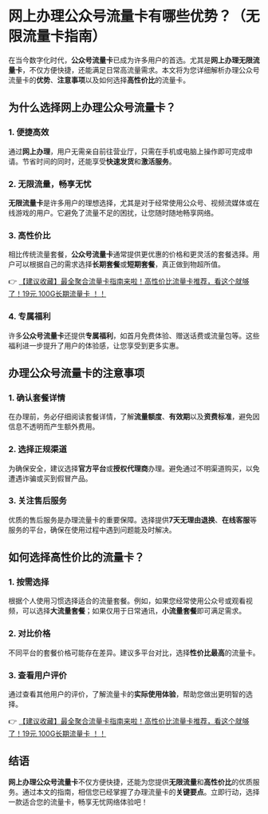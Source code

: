# 网上办理公众号流量卡有哪些优势？（无限流量卡指南）

在当今数字化时代，**公众号流量卡**已成为许多用户的首选。尤其是**网上办理无限流量卡**，不仅方便快捷，还能满足日常高流量需求。本文将为您详细解析办理公众号流量卡的**优势**、**注意事项**以及如何选择**高性价比**的流量卡。

## 为什么选择网上办理公众号流量卡？

### 1. 便捷高效
通过**网上办理**，用户无需亲自前往营业厅，只需在手机或电脑上操作即可完成申请。节省时间的同时，还能享受**快速发货**和**激活服务**。

### 2. 无限流量，畅享无忧
**无限流量卡**是许多用户的理想选择，尤其是对于经常使用公众号、视频流媒体或在线游戏的用户。它避免了流量不足的困扰，让您随时随地畅享网络。

### 3. 高性价比
相比传统流量套餐，**公众号流量卡**通常提供更优惠的价格和更灵活的套餐选择。用户可以根据自己的需求选择**长期套餐**或**短期套餐**，真正做到物超所值。

👉 [【建议收藏】最全聚合流量卡指南来啦！高性价比流量卡推荐，看这个就够了！19元 100G长期流量卡 ！！](https://bit.ly/Liuliangka)

### 4. 专属福利
许多**公众号流量卡**还提供**专属福利**，如首月免费体验、赠送话费或流量包等。这些福利进一步提升了用户的体验感，让您享受到更多实惠。

## 办理公众号流量卡的注意事项

### 1. 确认套餐详情
在办理前，务必仔细阅读套餐详情，了解**流量额度**、**有效期**以及**资费标准**，避免因信息不透明而产生额外费用。

### 2. 选择正规渠道
为确保安全，建议选择**官方平台**或**授权代理商**办理。避免通过不明渠道购买，以免遭遇诈骗或买到假冒产品。

### 3. 关注售后服务
优质的售后服务是办理流量卡的重要保障。选择提供**7天无理由退换**、**在线客服**等服务的平台，确保在使用过程中遇到问题能及时解决。

## 如何选择高性价比的流量卡？

### 1. 按需选择
根据个人使用习惯选择适合的流量套餐。例如，如果您经常使用公众号或观看视频，可以选择**大流量套餐**；如果仅用于日常通讯，**小流量套餐**即可满足需求。

### 2. 对比价格
不同平台的套餐价格可能存在差异。建议多平台对比，选择**性价比最高**的流量卡。

### 3. 查看用户评价
通过查看其他用户的评价，了解流量卡的**实际使用体验**，帮助您做出更明智的选择。

👉 [【建议收藏】最全聚合流量卡指南来啦！高性价比流量卡推荐，看这个就够了！19元 100G长期流量卡 ！！](https://bit.ly/Liuliangka)

## 结语

**网上办理公众号流量卡**不仅方便快捷，还能为您提供**无限流量**和**高性价比**的优质服务。通过本文的指南，相信您已经掌握了办理流量卡的**关键要点**。立即行动，选择一款适合您的流量卡，畅享无忧网络体验吧！